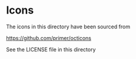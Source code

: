 # Icons

The icons in this directory have been sourced from 

https://github.com/primer/octicons

See the LICENSE file in this directory
